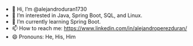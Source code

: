 - 👋 Hi, I’m @alejandroduran1730
- 👀 I’m interested in Java, Spring Boot, SQL, and Linux.
- 🌱 I’m currently learning Spring Boot.
- 📫 How to reach me: https://www.linkedin.com/in/alejandroperezduran/
- 😄 Pronouns: He, His, Him
